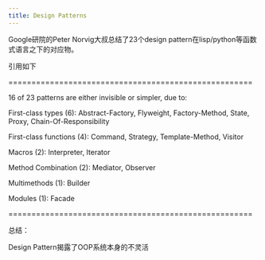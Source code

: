 ```yaml
---
title: Design Patterns
---
```

Google研院的Peter Norvig大叔总结了23个design pattern在lisp/python等函数式语言之下的对应物。

引用如下

=====================================================

16 of 23 patterns are either invisible or simpler, due to: 

 First-class types (6): Abstract-Factory, Flyweight, Factory-Method, State, Proxy, Chain-Of-Responsibility 

 First-class functions (4): Command, Strategy, Template-Method, Visitor 

 Macros (2): Interpreter, Iterator 

 Method Combination (2): Mediator, Observer 

 Multimethods (1): Builder 

 Modules (1): Facade 

=====================================================

总结：

Design Pattern揭露了OOP系统本身的不灵活